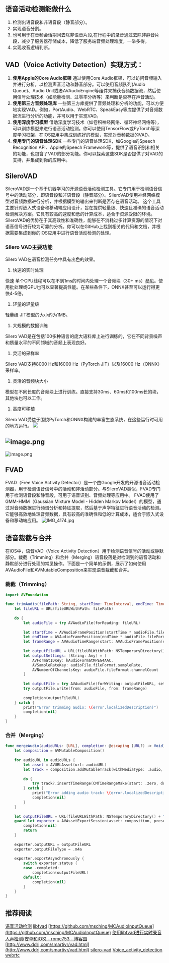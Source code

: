 ## 语音活动检测能做什么
1. 检测出语音段和非语音段（静音部分）。
2. 实现语音分割。
3. 也可用于在音频会话期间去除非语音片段,在行程中的录音通过去除非静音片段，减少了服务器存储成本，降低了服务端音频处理难度，一举多得。
4. 实现收音逻辑判断。
## VAD（Voice Activity Detection）实现方式：

1.  **使用Apple的Core Audio框架**
通过使用Core Audio框架，可以访问音频输入并进行分析，以检测声音活动和静音部分。可以使用音频队列(Audio Queue)、Audio Unit或者AVAudioEngine等组件来捕获音频数据流，然后使用信号处理技术（如能量检测、过零率分析等）来判断是否存在声音活动。 
2.  **使用第三方音频处理库**
一些第三方库提供了音频处理和分析的功能，可以方便地实现VAD。例如，PortAudio、WebRTC、SpeakEasy等库提供了对音频数据流进行分析的功能，并可以用于实现VAD。 
3.  **使用深度学习模型**
借助深度学习技术（如卷积神经网络、循环神经网络等），可以训练模型来进行语音活动检测。你可以使用TensorFlow或PyTorch等深度学习框架，在iOS应用中集成训练好的模型，实现对音频数据的VAD。 
4.  **使用专门的语音处理SDK**
一些专门的语音处理SDK，如Google的Speech Recognition API、Apple的Speech Framework等，提供了语音识别和相关的功能，也包含了VAD的部分功能。你可以探索这些SDK是否提供了对VAD的支持，并集成到你的应用中。 
## SileroVAD
SileroVAD是一个基于机器学习的开源语音活动检测工具。它专门用于检测语音信号中的活动部分，即语音段和非语音段（静音部分）。SileroVAD使用神经网络模型对音频数据进行分析，并根据模型的输出来判断是否存在语音活动。
这个工具主要针对嵌入式设备和移动端应用设计，旨在提供轻量级、快速且准确的语音活动检测解决方案。它具有较高的速度和低的计算成本，适合于资源受限的环境。
SileroVAD的优势在于其高效性和准确性，能够在不消耗过多计算资源的情况下对语音信号进行较为可靠的分析。你可以在GitHub上找到相关的代码和文档，并根据需要集成到你的iOS应用中进行语音活动检测的处理。
### Silero VAD主要功能
Silero VAD在语音检测任务中具有出色的效果。

1. 快速的实时处理

 快速 单个CPU线程可以在不到1ms的时间内处理一个音频块（30+ ms）[参见](https://link.zhihu.com/?target=https%3A//github.com/snakers4/silero-vad/wiki/Performance-Metrics%23silero-vad-performance-metrics)。使用批处理或GPU也可以显著提高性能。在某些条件下，ONNX甚至可以运行得更快4-5倍。

1. 轻量的轻量级

 轻量级 JIT模型的大小约为1MB。

1. 大规模的数据训练

 Silero VAD是在包括100多种语言的庞大语料库上进行训练的，它在不同背景噪声和质量水平的不同领域的音频上表现良好。

1. 灵活的采样率

 Silero VAD支持8000 Hz和16000 Hz（PyTorch JIT）以及16000 Hz（ONNX）采样率。

1. 灵活的音频块大小

 模型在不同长度的音频块上进行训练。直接支持30ms、60ms和100ms长的块，其他块也可以工作。

1. 高度可移植

 Silero VAD受益于围绕PyTorch和ONNX构建的丰富生态系统，在这些运行时可用的地方运行。
![](https://cdn.nlark.com/yuque/0/2023/png/12719710/1700297608661-28aa6674-0b9e-440c-ba04-0780514afd78.png#averageHue=%23f8f8f8&clientId=u6c29501c-f7ea-4&from=paste&id=uea76b56c&originHeight=528&originWidth=899&originalType=url&ratio=2&rotation=0&showTitle=false&status=done&style=none&taskId=u8bc3a081-cd12-41de-bc1f-0fdda86c738&title=)
## ![image.png](https://cdn.nlark.com/yuque/0/2023/png/12719710/1700297628652-e7eec40a-14dd-4a9a-ac34-149a02460c80.png#averageHue=%23b6b7af&clientId=u6c29501c-f7ea-4&from=paste&height=156&id=ueff6cb7f&originHeight=311&originWidth=1280&originalType=binary&ratio=2&rotation=0&showTitle=false&size=341420&status=done&style=none&taskId=u3f6fe48e-0854-4586-bb5e-e7058903543&title=&width=640)
![image.png](https://cdn.nlark.com/yuque/0/2023/png/12719710/1700297651789-22eff113-98ba-459f-86e7-e454d34b4698.png#averageHue=%23f8f8f8&clientId=u6c29501c-f7ea-4&from=paste&height=657&id=uc5c3c629&originHeight=1236&originWidth=1178&originalType=binary&ratio=2&rotation=0&showTitle=false&size=135478&status=done&style=none&taskId=u02a6d1db-473a-40ec-91c2-eca70593142&title=&width=626)
## FVAD
FVAD（Free Voice Activity Detector）是一个由Google开发的开源语音活动检测器，用于检测语音信号中的活动和非活动部分。与SileroVAD类似，FVAD专门用于检测语音段和静音段，可用于语音识别、音频处理等应用中。
FVAD使用了GMM-HMM（Gaussian Mixture Model - Hidden Markov Model）的模型，通过对音频数据进行频谱分析和特征提取，然后基于声学特征进行语音活动的检测。它能够高效地处理音频数据，具有较高的准确性和低的计算成本，适合于嵌入式设备和移动端应用。
![IMG_4174.jpg](https://cdn.nlark.com/yuque/0/2023/jpeg/12719710/1700297797618-b84c1436-f58b-4500-90b6-e60ee6fe24fa.jpeg#averageHue=%23fdfdfc&clientId=u6c29501c-f7ea-4&from=paste&height=774&id=ube2ad3f8&originHeight=1547&originWidth=1170&originalType=binary&ratio=2&rotation=0&showTitle=false&size=100687&status=done&style=none&taskId=uf12b1edf-59ef-496b-8294-e75aad90dd5&title=&width=585)
## 语音裁截与合并
在iOS中，语音VAD（Voice Activity Detection）用于检测语音信号的活动或静默部分。裁截（Trimming）和合并（Merging）语音段落是对检测到的语音活动和静默部分进行处理的常见操作。下面是一个简单的示例，展示了如何使用AVAudioFile和AVMutableComposition来实现语音裁截和合并。
### 裁截（Trimming）
```swift
import AVFoundation

func trimAudio(filePath: String, startTime: TimeInterval, endTime: TimeInterval, completion: @escaping (URL?) -> Void) {
    let fileURL = URL(fileURLWithPath: filePath)
    
    do {
        let audioFile = try AVAudioFile(forReading: fileURL)
        
        let startTime = AVAudioFramePosition(startTime * audioFile.fileFormat.sampleRate)
        let endTime = AVAudioFramePosition(endTime * audioFile.fileFormat.sampleRate)
        let frameRange = AVAudioTimeRange(start: AVAudioFramePosition(startTime), duration: AVAudioFrameCount(endTime - startTime))
        
        let outputFileURL = URL(fileURLWithPath: NSTemporaryDirectory() + "trimmedAudio.m4a")
        let outputSettings: [String: Any] = [
            AVFormatIDKey: kAudioFormatMPEG4AAC,
            AVSampleRateKey: audioFile.fileFormat.sampleRate,
            AVNumberOfChannelsKey: audioFile.fileFormat.channelCount
        ]
        
        let outputFile = try AVAudioFile(forWriting: outputFileURL, settings: outputSettings)
        try outputFile.write(from: audioFile, from: frameRange)
        
        completion(outputFileURL)
    } catch {
        print("Error trimming audio: \(error.localizedDescription)")
        completion(nil)
    }
}


```
### 合并（Merging）
```swift
func mergeAudio(audioURLs: [URL], completion: @escaping (URL?) -> Void) {
    let composition = AVMutableComposition()
    
    for audioURL in audioURLs {
        let asset = AVURLAsset(url: audioURL)
        let track = composition.addMutableTrack(withMediaType: .audio, preferredTrackID: kCMPersistentTrackID_Invalid)
        
        do {
            try track?.insertTimeRange(CMTimeRangeMake(start: .zero, duration: asset.duration), of: asset.tracks(withMediaType: .audio)[0], at: composition.duration)
        } catch {
            print("Error adding audio track: \(error.localizedDescription)")
            completion(nil)
        }
    }
    
    let outputFileURL = URL(fileURLWithPath: NSTemporaryDirectory() + "mergedAudio.m4a")
    guard let exporter = AVAssetExportSession(asset: composition, presetName: AVAssetExportPresetAppleM4A) else {
        completion(nil)
        return
    }
    
    exporter.outputURL = outputFileURL
    exporter.outputFileType = .m4a
    
    exporter.exportAsynchronously {
        switch exporter.status {
        case .completed:
            completion(outputFileURL)
        default:
            completion(nil)
        }
    }
}

```
## 推荐阅读
[语音活动检测](https://mp.weixin.qq.com/s/omIvmO1ESlKeC_rSN5_FPQ)
[libfvad](https://github.com/dpirch/libfvad)
[https://github.com/msching/MCAudioInputQueue](https://github.com/msching/MCAudioInputQueue)
[使用libfvad进行实时录音人声检测(安卓和iOS) - rome753 - 博客园](https://www.cnblogs.com/rome753/p/17427445.html)
[http://www.ddrj.com/smartivr/vad.html](http://www.ddrj.com/smartivr/vad.html)
[silero-vad](https://github.com/snakers4/silero-vad)
[Voice_activity_detection](https://en.wikipedia.org/wiki/Voice_activity_detection)
[webrtc](https://gitee.com/bluefoxah/webrtc/tree/master)
